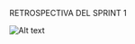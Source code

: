 RETROSPECTIVA DEL SPRINT 1

![Alt text](https://media.discordapp.net/attachments/1114643571967021119/1130913681090281593/retro_2.jpg?width=633&height=475)
